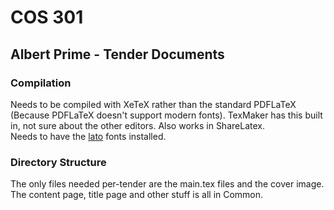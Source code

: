 # COS 301
## Albert Prime - Tender Documents

### Compilation
Needs to be compiled with XeTeX rather than the standard PDFLaTeX (Because PDFLaTeX doesn't support modern fonts). TexMaker has this built in, not sure about the other editors. Also works in ShareLatex.\
Needs to have the [lato](http://www.latofonts.com/lato-free-fonts/) fonts installed.

### Directory Structure
The only files needed per-tender are the main.tex files and the cover image. The content page, title page and other stuff is all in Common.

